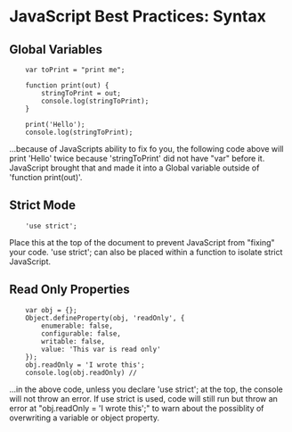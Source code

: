 # **JavaScript Best Practices: Syntax**

## **Global Variables**

        var toPrint = "print me";

        function print(out) {
            stringToPrint = out;
            console.log(stringToPrint);
        }

        print('Hello');
        console.log(stringToPrint);

...because of JavaScripts ability to fix fo you, the following code above will print 'Hello' twice because 'stringToPrint' did not have "var" before it.  JavaScript brought that and made it into a Global variable outside of 'function print(out)'.

## **Strict Mode**

        'use strict';

Place this at the top of the document to prevent JavaScript from "fixing" your code.  'use strict'; can also be placed within a function to isolate strict JavaScript.

## **Read Only Properties**

        var obj = {};
        Object.defineProperty(obj, 'readOnly', {
            enumerable: false,
            configurable: false,
            writable: false,
            value: 'This var is read only'
        });
        obj.readOnly = 'I wrote this';
        console.log(obj.readOnly) // 

...in the above code, unless you declare 'use strict'; at the top, the console will not throw an error.  If use strict is used, code will still run but throw an error at "obj.readOnly = 'I wrote this';" to warn about the possiblity of overwriting a variable or object property.